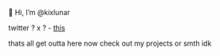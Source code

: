 👋 Hi, I’m @kixlunar

  twitter ? x ?  - [this](https://x.com/kixlunar)
  
thats all get outta here now check out my projects or smth idk
